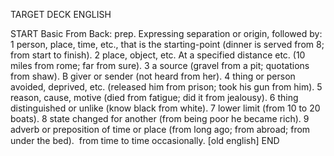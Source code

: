 TARGET DECK
ENGLISH

START
Basic
From
Back: prep. Expressing separation or origin, followed by: 1 person, place, time, etc., that is the starting-point (dinner is served from 8; from start to finish). 2 place, object, etc. At a specified distance etc. (10 miles from rome; far from sure). 3 a source (gravel from a pit; quotations from shaw). B giver or sender (not heard from her). 4 thing or person avoided, deprived, etc. (released him from prison; took his gun from him). 5 reason, cause, motive (died from fatigue; did it from jealousy). 6 thing distinguished or unlike (know black from white). 7 lower limit (from 10 to 20 boats). 8 state changed for another (from being poor he became rich). 9 adverb or preposition of time or place (from long ago; from abroad; from under the bed).  from time to time occasionally. [old english]
END
